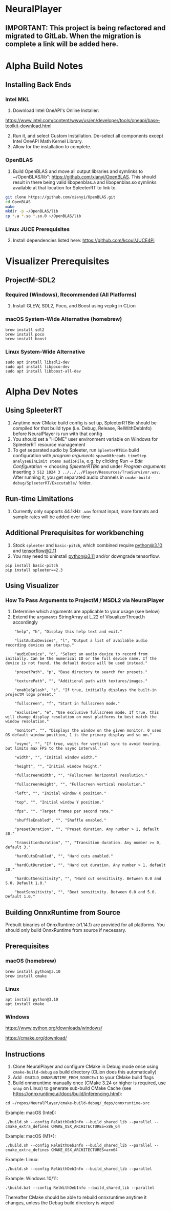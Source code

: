 # NeuralPlayer

## IMPORTANT: This project is being refactored and migrated to GitLab. When the migration is complete a link will be added here. 

# Alpha Build Notes

## Installing Back Ends
 
### Intel MKL
1. Download Intel OneAPI's Online Installer:
 
https://www.intel.com/content/www/us/en/developer/tools/oneapi/base-toolkit-download.html

2. Run it, and select Custom Installation. De-select all components except Intel OneAPI Math Kernel Library.
3. Allow for the installation to complete.

### OpenBLAS

1. Build OpenBLAS and move all output libraries and symlinks to ~/OpenBLAS/lib": https://github.com/xianyi/OpenBLAS. 
This should result in there being valid libopenblas.a and libopenblas.so symlinks available at that location for SpleeterRT to link to.

```bash
git clone https://github.com/xianyi/OpenBLAS.git
cd OpenBLAS
make
mkdir -p ~/OpenBLAS/lib
cp *.a *.so *.so.0 ~/OpenBLAS/lib
```

### Linux JUCE Prerequisites

2. Install dependencies listed here: https://github.com/kcoul/JUCE4Pi


# Visualizer Prerequisites 

## ProjectM-SDL2 

### Required (Windows), Recommended (All Platforms)
1. Install GLEW, SDL2, Poco, and Boost using vcpkg in CLion

### macOS System-Wide Alternative (homebrew)

```
brew install sdl2
brew install poco
brew install boost
```

### Linux System-Wide Alternative

```
sudo apt install libsdl2-dev
sudo apt install libpoco-dev
sudo apt install libboost-all-dev
```

# Alpha Dev Notes

## Using SpleeterRT

1. Anytime new CMake build config is set up, SpleeterRTBin should be compiled for that build type (i.e. Debug, Release, RelWithDebInfo) before NeuralPlayer is run with that config
2. You should set a "HOME" user environment variable on Windows for SpleeterRT resource management
3. To get separated audio by Spleeter, run `SpleeterRTBin` build configuration with _program arguments_
`spawnNthreads timeStep analyseBinLimit stems audioFile`, e.g. by clicking _Run_ -> _Edit Configuration_ -> choosing _SpleeterRTBin_ and under _Program arguments_ inserting `3 512 1024 3 ../../../Player/Resources/TrueSurvivor.wav`.
After running it, you get separated audio channels in `cmake-build-debug/SpleeterRT/Executable/` folder.


## Run-time Limitations

1. Currently only supports 44.1kHz ```.wav``` format input, more formats and sample rates will be added over time

## Additional Prerequisites for workbenching

1. Stock ```spleeter``` and ```basic-pitch```, which combined require python@3.10 and tensorflow@2.11
2. You may need to uninstall python@3.11 and/or downgrade tensorflow. 

```
pip install basic-pitch
pip install spleeter==2.3
```

## Using Visualizer

### How To Pass Arguments to ProjectM / MSDL2 via NeuralPlayer
1. Determine which arguments are applicable to your usage (see below)
2. Extend the ```arguments``` StringArray at L.22 of VisualizerThread.h accordingly
```
    "help", "h", "Display this help text and exit."

    "listAudioDevices", "l", "Output a list of available audio recording devices on startup."

    "audioDevice", "d", "Select an audio device to record from initially. Can be the numerical ID or the full device name. If the device is not found, the default device will be used instead."

    "presetPath", "p", "Base directory to search for presets."

    "texturePath", "", "Additional path with textures/images."

    "enableSplash", "s", "If true, initially displays the built-in projectM logo preset."

    "fullscreen", "f", "Start in fullscreen mode."

    "exclusive", "e", "Use exclusive fullscreen mode. If true, this will change display resolution on most platforms to best match the window resolution."

    "monitor", "", "Displays the window on the given monitor. 0 uses OS default window position, 1 is the primary display and so on."

    "vsync", "", "If true, waits for vertical sync to avoid tearing, but limits max FPS to the vsync interval."

    "width", "", "Initial window width."

    "height", "", "Initial window height."

    "fullscreenWidth", "", "Fullscreen horizontal resolution."

    "fullscreenHeight", "", "Fullscreen vertical resolution."

    "left", "", "Initial window X position."

    "top", "", "Initial window Y position."

    "fps", "", "Target frames per second rate."

    "shuffleEnabled", "", "Shuffle enabled."

    "presetDuration", "", "Preset duration. Any number > 1, default 30."

    "transitionDuration", "", "Transition duration. Any number >= 0, default 3."

    "hardCutsEnabled", "", "Hard cuts enabled."

    "hardCutDuration", "", "Hard cut duration. Any number > 1, default 20."

    "hardCutSensitivity", "", "Hard cut sensitivity. Between 0.0 and 5.0. Default 1.0."

    "beatSensitivity", "", "Beat sensitivity. Between 0.0 and 5.0. Default 1.0."
```

## Building OnnxRuntime from Source

Prebuilt binaries of OnnxRuntime (v1.14.1) are provided for all platforms. You should only build OnnxRuntime from source if necessary.

## Prerequisites

### macOS (homebrew)
```
brew install python@3.10
brew install cmake
```

### Linux
```
apt install python@3.10
apt install cmake 
```

### Windows
https://www.python.org/downloads/windows/

https://cmake.org/download/

## Instructions

1. Clone NeuralPlayer and configure CMake in Debug mode once using ```cmake-build-debug``` as build directory (CLion does this automatically)
2. Add ```-DBUILD_ONNXRUNTIME_FROM_SOURCE=1``` to your CMake build flags
3. Build onnxruntime manually once (CMake 3.24 or higher is required, use ```snap``` on Linux) to generate sub-build CMake Cache (see https://onnxruntime.ai/docs/build/inferencing.html):

``` cd ~/repos/NeuralPlayer/cmake-build-debug/_deps/onnxruntime-src ```

Example: macOS (Intel): 

``` ./build.sh --config RelWithDebInfo --build_shared_lib --parallel --cmake_extra_defines CMAKE_OSX_ARCHITECTURES=x86_64 ```

Example: macOS (M1+): 

``` ./build.sh --config RelWithDebInfo --build_shared_lib --parallel --cmake_extra_defines CMAKE_OSX_ARCHITECTURES=arm64 ```

Example: Linux:

``` ./build.sh --config RelWithDebInfo --build_shared_lib --parallel ```

Example: Windows 10/11:

``` .\build.bat --config RelWithDebInfo --build_shared_lib --parallel ```

Thereafter CMake should be able to rebuild onnxruntime anytime it changes, unless the Debug build directory is wiped


